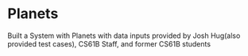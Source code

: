 # Planets
Built a System with Planets with data inputs provided by Josh Hug(also provided test cases), CS61B Staff, and former CS61B students
